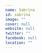 ```yaml
---
name: Sabrina
id: sabrina
image: ""
cover: null
website: null
twitter: ""
facebook: null
location: ""
---
```


